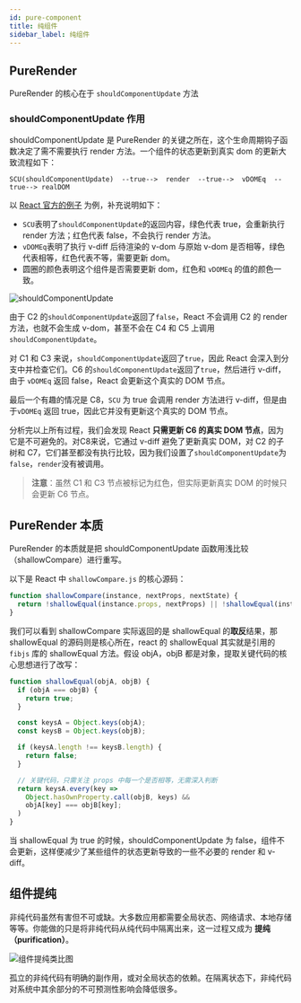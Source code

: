 ```yaml
---
id: pure-component
title: 纯组件
sidebar_label: 纯组件
---
```


## PureRender

PureRender 的核心在于 `shouldComponentUpdate` 方法

### shouldComponentUpdate 作用

shouldComponentUpdate 是 PureRender 的关键之所在，这个生命周期钩子函数决定了需不需要执行 render 方法。一个组件的状态更新到真实 dom 的更新大致流程如下：

```text
SCU(shouldComponentUpdate)  --true-->  render  --true-->  vDOMEq  --true--> realDOM
```

以 [React 官方的例子](https://doc.react-china.org/docs/optimizing-performance.html#shouldcomponentupdate应用) 为例，补充说明如下：

* `SCU`表明了`shouldComponentUpdate`的返回内容，绿色代表 true，会重新执行 render 方法；红色代表 false，不会执行 render 方法。
* `vDOMEq`表明了执行 v-diff 后待渲染的 v-dom 与原始 v-dom 是否相等，绿色代表相等，红色代表不等，需要更新 dom。
* 圆圈的颜色表明这个组件是否需要更新 dom，红色和 `vDOMEq` 的值的颜色一致。

![shouldComponentUpdate](https://cosmos-x.oss-cn-hangzhou.aliyuncs.com/kmVWxE.jpg)

由于 C2 的`shouldComponentUpdate`返回了`false`，React 不会调用 C2 的 render 方法，也就不会生成 v-dom，甚至不会在 C4 和 C5 上调用`shouldComponentUpdate`。

对 C1 和 C3 来说，`shouldComponentUpdate`返回了`true`，因此 React 会深入到分支中并检查它们。C6 的`shouldComponentUpdate`返回了`true`，然后进行 v-diff，由于 `vDOMEq` 返回 false，React 会更新这个真实的 DOM 节点。

最后一个有趣的情况是 C8，`SCU` 为 true 会调用 render 方法进行 v-diff，但是由于`vDOMEq` 返回 true，因此它并没有更新这个真实的 DOM 节点。

分析完以上所有过程，我们会发现 React **只需更新 C6 的真实 DOM 节点**，因为它是不可避免的。对C8来说，它通过 v-diff 避免了更新真实 DOM，对 C2 的子树和 C7，它们甚至都没有执行比较，因为我们设置了`shouldComponentUpdate`为`false`，`render`没有被调用。

> **注意**：虽然 C1 和 C3 节点被标记为红色，但实际更新真实 DOM 的时候只会更新 C6 节点。


## PureRender 本质

PureRender 的本质就是把 shouldComponentUpdate 函数用浅比较（shallowCompare）进行重写。

以下是 React 中 `shallowCompare.js` 的核心源码：

```javascript
function shallowCompare(instance, nextProps, nextState) {
  return !shallowEqual(instance.props, nextProps) || !shallowEqual(instance.state, nextState);
}
```

 我们可以看到 shallowCompare 实际返回的是 shallowEqual 的**取反**结果，那 shallowEqual 的源码则是核心所在，react 的 shallowEqual 其实就是引用的 `fibjs` 库的 shallowEqual 方法。假设 objA，objB 都是对象，提取关键代码的核心思想进行了改写：

```javascript
function shallowEqual(objA, objB) {
  if (objA === objB) {
    return true;
  }

  const keysA = Object.keys(objA);
  const keysB = Object.keys(objB);

  if (keysA.length !== keysB.length) {
    return false;
  }

  // 关键代码，只需关注 props 中每一个是否相等，无需深入判断
  return keysA.every(key => 
    Object.hasOwnProperty.call(objB, keys) &&
    objA[key] === objB[key];
  )
}
```

当 shallowEqual 为 true 的时候，shouldComponentUpdate 为 false，组件不会更新，这样便减少了某些组件的状态更新导致的一些不必要的 render 和 v-diff。

## 组件提纯

非纯代码虽然有害但不可或缺。大多数应用都需要全局状态、网络请求、本地存储等等。你能做的只是将非纯代码从纯代码中隔离出来，这一过程又成为 **提纯（purification）**。

![组件提纯类比图](https://cosmos-x.oss-cn-hangzhou.aliyuncs.com/b3Yv90.jpg)

孤立的非纯代码有明确的副作用，或对全局状态的依赖。在隔离状态下，非纯代码对系统中其余部分的不可预测性影响会降低很多。

